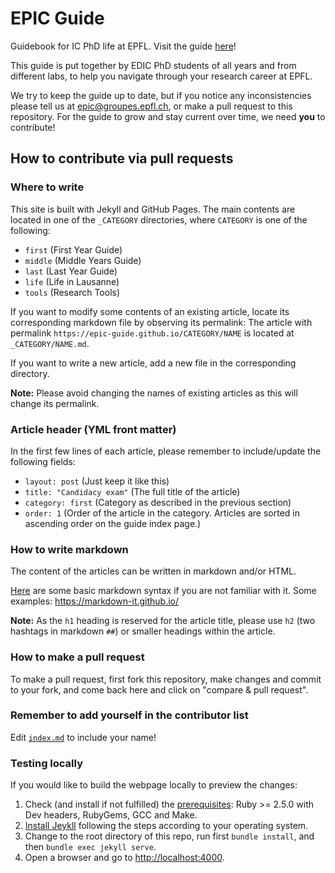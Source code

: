 # EPIC Guide
Guidebook for IC PhD life at EPFL. Visit the guide [here](https://epic-guide.github.io)!

This guide is put together by EDIC PhD students of all years and from different labs, to help you navigate through your research career at EPFL. 

We try to keep the guide up to date, but if you notice any inconsistencies please tell us at [epic@groupes.epfl.ch](mailto:epic@groupes.epfl.ch), or make a pull request to this repository. For the guide to grow and stay current over time, we need **you** to contribute!

## How to contribute via pull requests

### Where to write

This site is built with Jekyll and GitHub Pages.
The main contents are located in one of the `_CATEGORY` directories, where `CATEGORY` is one of the following:
- `first` (First Year Guide)
- `middle` (Middle Years Guide)
- `last` (Last Year Guide)
- `life` (Life in Lausanne)
- `tools` (Research Tools)

If you want to modify some contents of an existing article, locate its corresponding markdown file by observing its permalink:
The article with permalink `https://epic-guide.github.io/CATEGORY/NAME` is located at `_CATEGORY/NAME.md`.

If you want to write a new article, add a new file in the corresponding directory.

**Note:** Please avoid changing the names of existing articles as this will change its permalink.

### Article header (YML front matter)
In the first few lines of each article, please remember to include/update the following fields:
- `layout: post` (Just keep it like this)
- `title: "Candidacy exam"` (The full title of the article)
- `category: first` (Category as described in the previous section)
- `order: 1` (Order of the article in the category. Articles are sorted in ascending order on the guide index page.)

### How to write markdown
The content of the articles can be written in markdown and/or HTML.

[Here](https://www.markdownguide.org/basic-syntax/) are some basic markdown syntax if you are not familiar with it. Some examples: https://markdown-it.github.io/

**Note:** As the `h1` heading is reserved for the article title, please use `h2` (two hashtags in markdown `##`) or smaller headings within the article.

### How to make a pull request
To make a pull request, first fork this repository, make changes and commit to your fork, and come back here and click on "compare & pull request".

### Remember to add yourself in the contributor list
Edit [`index.md`](https://github.com/EPIC-guide/epic-guide.github.io/blob/main/index.md) to include your name!

### Testing locally
If you would like to build the webpage locally to preview the changes:

1. Check (and install if not fulfilled) the [prerequisites](https://jekyllrb.com/docs/installation/#requirements): Ruby >= 2.5.0 with Dev headers, RubyGems, GCC and Make.
2. [Install Jeykll](https://jekyllrb.com/docs/installation/) following the steps according to your operating system.
3. Change to the root directory of this repo, run first `bundle install`, and then `bundle exec jekyll serve`.
4. Open a browser and go to [http://localhost:4000](http://localhost:4000).
